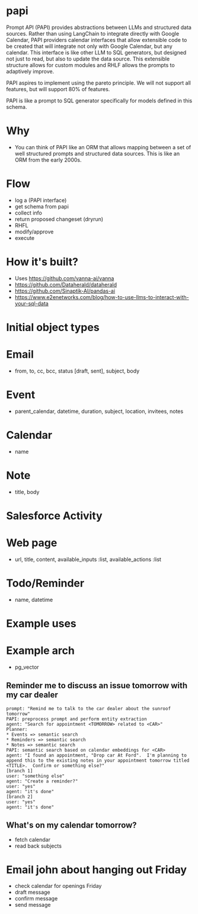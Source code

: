 # papi

Prompt API (PAPI) provides abstractions between LLMs and structured data sources.  Rather than using LangChain to integrate directly with Google Calendar, PAPI providers calendar interfaces that allow extensible code to be created that will integrate not only with Google Calendar, but any calendar.  This interface is like other LLM to SQL generators, but designed not just to read, but also to update the data source.  This extensible structure allows for custom modules and RHLF allows the prompts to adaptively improve.

PAPI aspires to implement using the pareto principle.  We will not support all features, but will support 80% of features.

PAPI is like a prompt to SQL generator specifically for models defined in this schema.

# Why

* You can think of PAPI like an ORM that allows mapping between a set of well structured prompts and structured data sources.  This is like an ORM from the early 2000s.

# Flow
* log a <salesforce activity> (PAPI interface)
* get schema from papi
* collect info
* return proposed changeset (dryrun)
* RHFL
* modify/approve
* execute

# How it's built?
* Uses https://github.com/vanna-ai/vanna
* https://github.com/Dataherald/dataherald
* https://github.com/Sinaptik-AI/pandas-ai
* https://www.e2enetworks.com/blog/how-to-use-llms-to-interact-with-your-sql-data

# Initial object types

# Email
* from, to, cc, bcc, status [draft, sent], subject, body

# Event
* parent_calendar, datetime, duration, subject, location, invitees, notes

# Calendar
* name

# Note
* title, body

# Salesforce Activity

# Web page
* url, title, content, available_inputs :list, available_actions :list

# Todo/Reminder
* name, datetime

# Example uses

# Example arch

* pg_vector


## Reminder me to discuss an issue tomorrow with my car dealer
```
prompt: "Remind me to talk to the car dealer about the sunroof tomorrow"
PAPI: preprocess prompt and perform entity extraction
agent: "Search for appointment <TOMORROW> related to <CAR>"
Planner:
* Events => semantic search
* Reminders => semantic search
* Notes => semantic search
PAPI: semantic search based on calendar embeddings for <CAR>
agent: "I found an appointment, "Drop car At Ford".  I'm planning to append this to the existing notes in your appointment tomorrow titled <TITLE>.  Confirm or something else?"
[branch 1]
user: "something else"
agent: "Create a reminder?"
user: "yes"
agent: "it's done"
[branch 2]
user: "yes"
agent: "it's done"
```

## What's on my calendar tomorrow?
* fetch calendar
* read back subjects

# Email john about hanging out Friday
* check calendar for openings Friday
* draft message
* confirm message
* send message


